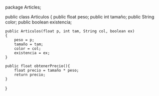 package Articles;

public class Articulos {
	public float  peso;
	public int tamaño;
	public String color;
	public boolean existencia;
	
	public Articulos(float p, int tam, String col, boolean ex)
	{
		peso = p;
		tamaño = tam;
		color = col;
		existencia = ex;
	}

	public float obtenerPrecio(){
		float precio = tamaño * peso;
		return precio;
	}
	
}
